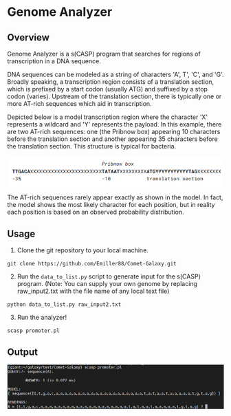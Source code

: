 # Genome Analyzer

## Overview

Genome Analyzer is a s(CASP) program that searches for regions of transcription in a DNA sequence.

DNA sequences can be modeled as a string of characters 'A', T', 'C', and 'G'. Broadly speaking, a transcription region consists of a translation section, which is prefixed by a start codon (usually ATG) and suffixed by a stop codon (varies). Upstream of the translation section, there is typically one or more AT-rich sequences which aid in transcription.

Depicted below is a model transcription region where the character 'X' represents a wildcard and 'Y' represents the payload. In this example, there are two AT-rich sequences: one (the Pribnow box) appearing 10 characters before the translation section and another appearing 35 characters before the translation section. This structure is typical for bacteria.

![Promoter Example](/image/genome.png)

The AT-rich sequences rarely appear exactly as shown in the model. In fact, the model shows the most likely character for each position, but in reality each position is based on an observed probability distribution.

## Usage

1. Clone the git repository to your local machine.
```
git clone https://github.com/Emiller88/Comet-Galaxy.git
```

2. Run the `data_to_list.py` script to generate input for the s(CASP) program. (Note: You can supply your own genome by replacing raw_input2.txt with the file name of any local text file)
```
python data_to_list.py raw_input2.txt
```

3. Run the analyzer!
```
scasp promoter.pl
```

## Output

![Example output](/image/sample.png)

